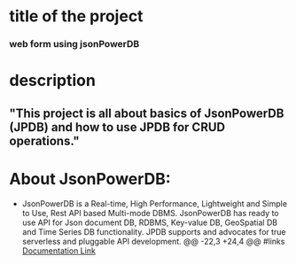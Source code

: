 # title of the project
### web form using jsonPowerDB 
# description
## "This project is all about basics of JsonPowerDB (JPDB) and how to use JPDB for CRUD operations." 

# About JsonPowerDB:

- JsonPowerDB is a Real-time, High Performance, Lightweight and Simple to Use, Rest API based Multi-mode DBMS. JsonPowerDB has ready to use API for Json document DB, RDBMS, Key-value DB, GeoSpatial DB and Time Series DB functionality. JPDB supports and advocates for true serverless and pluggable API development.
@@ -22,3 +24,4 @@
#links
[Documentation Link](http://login2explore.com/jpdb/docs.html)

